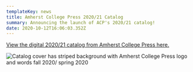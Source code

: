 ```yaml
---
templateKey: news
title: Amherst College Press 2020/21 Catalog
summary: Announcing the launch of ACP's 2020/21 catalog!
date: 2020-10-12T16:06:03.352Z
---
```

<a href="/assets/acp-digital-catalog-2020-21.pdf"> View the digital 2020/21 catalog from Amherst College Press here.</a>

![Catalog cover has striped background with Amherst College Press logo and words fall 2020/ spring 2020](assets/screen-shot-2020-10-12-at-12.08.40-pm.png "ACP's 2020/21 catalog")